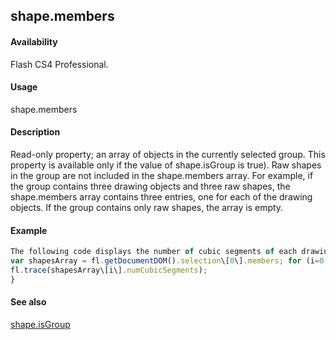 ## shape.members

#### Availability

Flash CS4 Professional.

#### Usage

shape.members

#### Description

Read-only property; an array of objects in the currently selected group. This property is available only if the value of
shape.isGroup is true). Raw shapes in the group are not included in the shape.members array.
For example, if the group contains three drawing objects and three raw shapes, the shape.members array contains three entries, one for each of the drawing objects. If the group contains only raw shapes, the array is empty.

#### Example

```javascript
The following code displays the number of cubic segments of each drawing object in the currently selected group:
var shapesArray = fl.getDocumentDOM().selection\[0\].members; for (i=0; i\<shapesArray.length; i++) {
fl.trace(shapesArray\[i\].numCubicSegments);
}

```
#### See also

[shape.isGroup](#!AdobeDocs/developers-animatesdk-docs/test/Shape_object/shape8.md)
